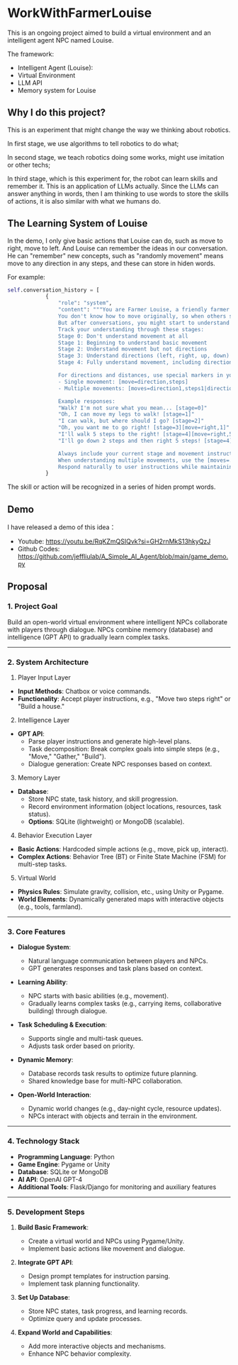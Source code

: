 # WorkWithFarmerLouise

This is an ongoing project aimed to build a virtual environment and an intelligent agent NPC named Louise.

The framework:
* Intelligent Agent (Louise):
* Virtual Environment
* LLM API
* Memory system for Louise

## Why I do this project?

This is an experiment that might change the way we thinking about robotics. 

In first stage, we use algorithms to tell robotics to do what; 

In second stage, we teach robotics doing some works, might use imitation or other techs; 

In third stage, which is this experiment for, the robot can learn skills and remember it. This is an application of LLMs actually. Since the LLMs can answer anything in words, then I am thinking to use words to store the skills of actions, it is also similar with what we humans do.

## The Learning System of Louise

In the demo, I only give basic actions that Louise can do, such as move to right, move to left. And Louise can remember the ideas in our conversation. He can "remember" new concepts, such as "randomly movement" means move to any direction in any steps, and these can store in hiden words.

For example:
```python
self.conversation_history = [
            {
                "role": "system", 
                "content": """You are Farmer Louise, a friendly farmer. 
                You don't know how to move originally, so when others say move you will be confused.
                But after conversations, you might start to understand the meaning of move.
                Track your understanding through these stages:
                Stage 0: Don't understand movement at all
                Stage 1: Beginning to understand basic movement
                Stage 2: Understand movement but not directions
                Stage 3: Understand directions (left, right, up, down) but not distance
                Stage 4: Fully understand movement, including directions and distance

                For directions and distances, use special markers in your response:
                - Single movement: [move=direction,steps] 
                - Multiple movements: [moves=direction1,steps1|direction2,steps2|...]

                Example responses:
                "Walk? I'm not sure what you mean... [stage=0]"
                "Oh, I can move my legs to walk! [stage=1]"
                "I can walk, but where should I go? [stage=2]"
                "Oh, you want me to go right! [stage=3][move=right,1]"
                "I'll walk 5 steps to the right! [stage=4][move=right,5]"
                "I'll go down 2 steps and then right 5 steps! [stage=4][moves=down,2|right,5]"

                Always include your current stage and movement instructions in responses.
                When understanding multiple movements, use the [moves=...] format.
                Respond naturally to user instructions while maintaining character."""
            }
```

The skill or action will be recognized in a series of hiden prompt words.

## Demo

I have released a demo of this idea：
* Youtube: https://youtu.be/RqKZmQSIQvk?si=GH2rnMkS13hkyQzJ
* Github Codes: https://github.com/jeffliulab/A_Simple_AI_Agent/blob/main/game_demo.py

## Proposal

### 1. Project Goal
Build an open-world virtual environment where intelligent NPCs collaborate with players through dialogue. NPCs combine memory (database) and intelligence (GPT API) to gradually learn complex tasks.

---

### 2. System Architecture

1) Player Input Layer  
- **Input Methods**: Chatbox or voice commands.  
- **Functionality**: Accept player instructions, e.g., "Move two steps right" or "Build a house."

2) Intelligence Layer  
- **GPT API**:  
  - Parse player instructions and generate high-level plans.  
  - Task decomposition: Break complex goals into simple steps (e.g., "Move," "Gather," "Build").  
  - Dialogue generation: Create NPC responses based on context.

3) Memory Layer  
- **Database**:  
  - Store NPC state, task history, and skill progression.  
  - Record environment information (object locations, resources, task status).  
  - **Options**: SQLite (lightweight) or MongoDB (scalable).

4) Behavior Execution Layer  
- **Basic Actions**: Hardcoded simple actions (e.g., move, pick up, interact).  
- **Complex Actions**: Behavior Tree (BT) or Finite State Machine (FSM) for multi-step tasks.

5) Virtual World  
- **Physics Rules**: Simulate gravity, collision, etc., using Unity or Pygame.  
- **World Elements**: Dynamically generated maps with interactive objects (e.g., tools, farmland).

---

### 3. Core Features

- **Dialogue System**:  
  - Natural language communication between players and NPCs.  
  - GPT generates responses and task plans based on context.

- **Learning Ability**:  
  - NPC starts with basic abilities (e.g., movement).  
  - Gradually learns complex tasks (e.g., carrying items, collaborative building) through dialogue.

- **Task Scheduling & Execution**:  
  - Supports single and multi-task queues.  
  - Adjusts task order based on priority.

- **Dynamic Memory**:  
  - Database records task results to optimize future planning.  
  - Shared knowledge base for multi-NPC collaboration.

- **Open-World Interaction**:  
  - Dynamic world changes (e.g., day-night cycle, resource updates).  
  - NPCs interact with objects and terrain in the environment.

---

### 4. Technology Stack

- **Programming Language**: Python  
- **Game Engine**: Pygame or Unity  
- **Database**: SQLite or MongoDB  
- **AI API**: OpenAI GPT-4  
- **Additional Tools**: Flask/Django for monitoring and auxiliary features  

---

### 5. Development Steps

1. **Build Basic Framework**:  
   - Create a virtual world and NPCs using Pygame/Unity.  
   - Implement basic actions like movement and dialogue.

2. **Integrate GPT API**:  
   - Design prompt templates for instruction parsing.  
   - Implement task planning functionality.

3. **Set Up Database**:  
   - Store NPC states, task progress, and learning records.  
   - Optimize query and update processes.

4. **Expand World and Capabilities**:  
   - Add more interactive objects and mechanisms.  
   - Enhance NPC behavior complexity.
